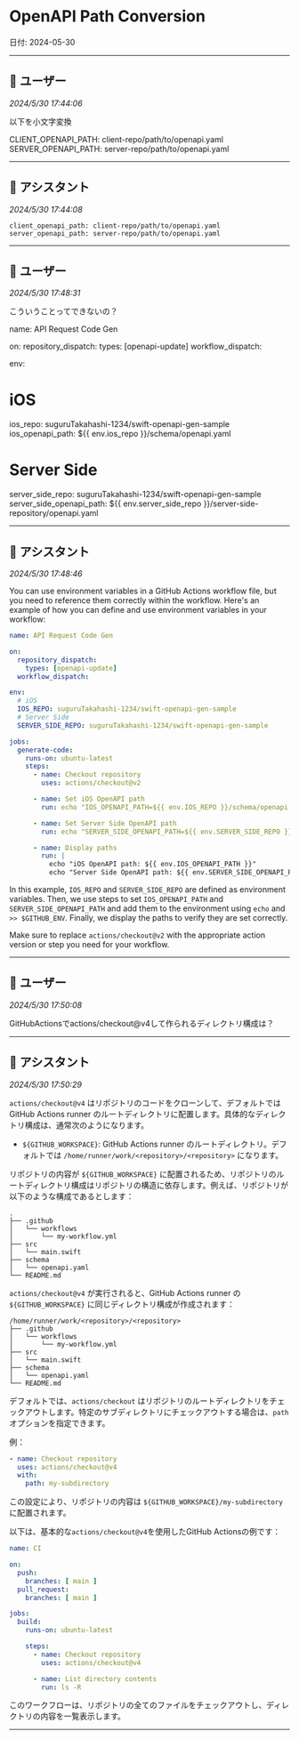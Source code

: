 # OpenAPI Path Conversion

日付: 2024-05-30

---

## 👤 ユーザー
*2024/5/30 17:44:06*

以下を小文字変換

  CLIENT\_OPENAPI\_PATH: client-repo/path/to/openapi.yaml
  SERVER\_OPENAPI\_PATH: server-repo/path/to/openapi.yaml

---

## 🤖 アシスタント
*2024/5/30 17:44:08*

```
client_openapi_path: client-repo/path/to/openapi.yaml
server_openapi_path: server-repo/path/to/openapi.yaml
```

---

## 👤 ユーザー
*2024/5/30 17:48:31*

こういうことってできないの？

name: API Request Code Gen

on:
  repository\_dispatch:
    types: \[openapi-update\]
  workflow\_dispatch:

env:
  # iOS
  ios\_repo: suguruTakahashi-1234/swift-openapi-gen-sample
  ios\_openapi\_path: ${{ env.ios\_repo }}/schema/openapi.yaml
  # Server Side
  server\_side\_repo: suguruTakahashi-1234/swift-openapi-gen-sample
  server\_side\_openapi\_path: ${{ env.server\_side\_repo }}/server-side-repository/openapi.yaml

---

## 🤖 アシスタント
*2024/5/30 17:48:46*

You can use environment variables in a GitHub Actions workflow file, but you need to reference them correctly within the workflow. Here's an example of how you can define and use environment variables in your workflow:

```yaml
name: API Request Code Gen

on:
  repository_dispatch:
    types: [openapi-update]
  workflow_dispatch:

env:
  # iOS
  IOS_REPO: suguruTakahashi-1234/swift-openapi-gen-sample
  # Server Side
  SERVER_SIDE_REPO: suguruTakahashi-1234/swift-openapi-gen-sample

jobs:
  generate-code:
    runs-on: ubuntu-latest
    steps:
      - name: Checkout repository
        uses: actions/checkout@v2

      - name: Set iOS OpenAPI path
        run: echo "IOS_OPENAPI_PATH=${{ env.IOS_REPO }}/schema/openapi.yaml" >> $GITHUB_ENV

      - name: Set Server Side OpenAPI path
        run: echo "SERVER_SIDE_OPENAPI_PATH=${{ env.SERVER_SIDE_REPO }}/server-side-repository/openapi.yaml" >> $GITHUB_ENV

      - name: Display paths
        run: |
          echo "iOS OpenAPI path: ${{ env.IOS_OPENAPI_PATH }}"
          echo "Server Side OpenAPI path: ${{ env.SERVER_SIDE_OPENAPI_PATH }}"
```

In this example, `IOS_REPO` and `SERVER_SIDE_REPO` are defined as environment variables. Then, we use steps to set `IOS_OPENAPI_PATH` and `SERVER_SIDE_OPENAPI_PATH` and add them to the environment using `echo` and `>> $GITHUB_ENV`. Finally, we display the paths to verify they are set correctly.

Make sure to replace `actions/checkout@v2` with the appropriate action version or step you need for your workflow.

---

## 👤 ユーザー
*2024/5/30 17:50:08*

GitHubActionsでactions/checkout@v4して作られるディレクトリ構成は？

---

## 🤖 アシスタント
*2024/5/30 17:50:29*

`actions/checkout@v4` はリポジトリのコードをクローンして、デフォルトでは GitHub Actions runner のルートディレクトリに配置します。具体的なディレクトリ構成は、通常次のようになります。

- `${GITHUB_WORKSPACE}`: GitHub Actions runner のルートディレクトリ。デフォルトでは `/home/runner/work/<repository>/<repository>` になります。

リポジトリの内容が `${GITHUB_WORKSPACE}` に配置されるため、リポジトリのルートディレクトリ構成はリポジトリの構造に依存します。例えば、リポジトリが以下のような構成であるとします：

```
.
├── .github
│   └── workflows
│       └── my-workflow.yml
├── src
│   └── main.swift
├── schema
│   └── openapi.yaml
└── README.md
```

`actions/checkout@v4` が実行されると、GitHub Actions runner の `${GITHUB_WORKSPACE}` に同じディレクトリ構成が作成されます：

```
/home/runner/work/<repository>/<repository>
├── .github
│   └── workflows
│       └── my-workflow.yml
├── src
│   └── main.swift
├── schema
│   └── openapi.yaml
└── README.md
```

デフォルトでは、`actions/checkout` はリポジトリのルートディレクトリをチェックアウトします。特定のサブディレクトリにチェックアウトする場合は、`path` オプションを指定できます。

例：

```yaml
- name: Checkout repository
  uses: actions/checkout@v4
  with:
    path: my-subdirectory
```

この設定により、リポジトリの内容は `${GITHUB_WORKSPACE}/my-subdirectory` に配置されます。

以下は、基本的な`actions/checkout@v4`を使用したGitHub Actionsの例です：

```yaml
name: CI

on:
  push:
    branches: [ main ]
  pull_request:
    branches: [ main ]

jobs:
  build:
    runs-on: ubuntu-latest

    steps:
      - name: Checkout repository
        uses: actions/checkout@v4

      - name: List directory contents
        run: ls -R
```

このワークフローは、リポジトリの全てのファイルをチェックアウトし、ディレクトリの内容を一覧表示します。

---
